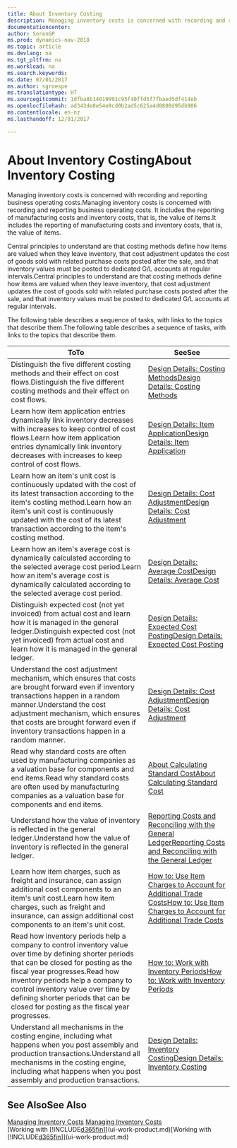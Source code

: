 ```yaml
---
title: About Inventory Costing
description: Managing inventory costs is concerned with recording and reporting business operating costs. It includes the reporting of manufacturing costs and inventory costs, that is, the value of items.
documentationcenter: 
author: SorenGP
ms.prod: dynamics-nav-2018
ms.topic: article
ms.devlang: na
ms.tgt_pltfrm: na
ms.workload: na
ms.search.keywords: 
ms.date: 07/01/2017
ms.author: sgroespe
ms.translationtype: HT
ms.sourcegitcommit: 1dfba8b14019991c95f40ffd5f7fbaed5df414eb
ms.openlocfilehash: ad343de8e54e8cd0b2ad5c625a4d0808d95db906
ms.contentlocale: en-nz
ms.lasthandoff: 12/01/2017

---
```

# <a name="about-inventory-costing"></a><span data-ttu-id="3042a-104">About Inventory Costing</span><span class="sxs-lookup"><span data-stu-id="3042a-104">About Inventory Costing</span></span>
<span data-ttu-id="3042a-105">Managing inventory costs is concerned with recording and reporting business operating costs.</span><span class="sxs-lookup"><span data-stu-id="3042a-105">Managing inventory costs is concerned with recording and reporting business operating costs.</span></span> <span data-ttu-id="3042a-106">It includes the reporting of manufacturing costs and inventory costs, that is, the value of items.</span><span class="sxs-lookup"><span data-stu-id="3042a-106">It includes the reporting of manufacturing costs and inventory costs, that is, the value of items.</span></span>  

 <span data-ttu-id="3042a-107">Central principles to understand are that costing methods define how items are valued when they leave inventory, that cost adjustment updates the cost of goods sold with related purchase costs posted after the sale, and that inventory values must be posted to dedicated G/L accounts at regular intervals.</span><span class="sxs-lookup"><span data-stu-id="3042a-107">Central principles to understand are that costing methods define how items are valued when they leave inventory, that cost adjustment updates the cost of goods sold with related purchase costs posted after the sale, and that inventory values must be posted to dedicated G/L accounts at regular intervals.</span></span>  

 <span data-ttu-id="3042a-108">The following table describes a sequence of tasks, with links to the topics that describe them.</span><span class="sxs-lookup"><span data-stu-id="3042a-108">The following table describes a sequence of tasks, with links to the topics that describe them.</span></span>   

|<span data-ttu-id="3042a-109">**To**</span><span class="sxs-lookup"><span data-stu-id="3042a-109">**To**</span></span>|<span data-ttu-id="3042a-110">**See**</span><span class="sxs-lookup"><span data-stu-id="3042a-110">**See**</span></span>|  
|------------|-------------|  
|<span data-ttu-id="3042a-111">Distinguish the five different costing methods and their effect on cost flows.</span><span class="sxs-lookup"><span data-stu-id="3042a-111">Distinguish the five different costing methods and their effect on cost flows.</span></span>|[<span data-ttu-id="3042a-112">Design Details: Costing Methods</span><span class="sxs-lookup"><span data-stu-id="3042a-112">Design Details: Costing Methods</span></span>](design-details-costing-methods.md)|  
|<span data-ttu-id="3042a-113">Learn how item application entries dynamically link inventory decreases with increases to keep control of cost flows.</span><span class="sxs-lookup"><span data-stu-id="3042a-113">Learn how item application entries dynamically link inventory decreases with increases to keep control of cost flows.</span></span>|[<span data-ttu-id="3042a-114">Design Details: Item Application</span><span class="sxs-lookup"><span data-stu-id="3042a-114">Design Details: Item Application</span></span>](design-details-item-application.md)|  
|<span data-ttu-id="3042a-115">Learn how an item's unit cost is continuously updated with the cost of its latest transaction according to the item's costing method.</span><span class="sxs-lookup"><span data-stu-id="3042a-115">Learn how an item's unit cost is continuously updated with the cost of its latest transaction according to the item's costing method.</span></span>|[<span data-ttu-id="3042a-116">Design Details: Cost Adjustment</span><span class="sxs-lookup"><span data-stu-id="3042a-116">Design Details: Cost Adjustment</span></span>](design-details-cost-adjustment.md)|  
|<span data-ttu-id="3042a-117">Learn how an item's average cost is dynamically calculated according to the selected average cost period.</span><span class="sxs-lookup"><span data-stu-id="3042a-117">Learn how an item's average cost is dynamically calculated according to the selected average cost period.</span></span>|[<span data-ttu-id="3042a-118">Design Details: Average Cost</span><span class="sxs-lookup"><span data-stu-id="3042a-118">Design Details: Average Cost</span></span>](design-details-average-cost.md)|  
|<span data-ttu-id="3042a-119">Distinguish expected cost (not yet invoiced) from actual cost and learn how it is managed in the general ledger.</span><span class="sxs-lookup"><span data-stu-id="3042a-119">Distinguish expected cost (not yet invoiced) from actual cost and learn how it is managed in the general ledger.</span></span>|[<span data-ttu-id="3042a-120">Design Details: Expected Cost Posting</span><span class="sxs-lookup"><span data-stu-id="3042a-120">Design Details: Expected Cost Posting</span></span>](design-details-expected-cost-posting.md)|  
|<span data-ttu-id="3042a-121">Understand the cost adjustment mechanism, which ensures that costs are brought forward even if inventory transactions happen in a random manner.</span><span class="sxs-lookup"><span data-stu-id="3042a-121">Understand the cost adjustment mechanism, which ensures that costs are brought forward even if inventory transactions happen in a random manner.</span></span>|[<span data-ttu-id="3042a-122">Design Details: Cost Adjustment</span><span class="sxs-lookup"><span data-stu-id="3042a-122">Design Details: Cost Adjustment</span></span>](design-details-cost-adjustment.md)|  
|<span data-ttu-id="3042a-123">Read why standard costs are often used by manufacturing companies as a valuation base for components and end items.</span><span class="sxs-lookup"><span data-stu-id="3042a-123">Read why standard costs are often used by manufacturing companies as a valuation base for components and end items.</span></span>|[<span data-ttu-id="3042a-124">About Calculating Standard Cost</span><span class="sxs-lookup"><span data-stu-id="3042a-124">About Calculating Standard Cost</span></span>](finance-about-calculating-standard-cost.md)|  
|<span data-ttu-id="3042a-125">Understand how the value of inventory is reflected in the general ledger.</span><span class="sxs-lookup"><span data-stu-id="3042a-125">Understand how the value of inventory is reflected in the general ledger.</span></span>|[<span data-ttu-id="3042a-126">Reporting Costs and Reconciling with the General Ledger</span><span class="sxs-lookup"><span data-stu-id="3042a-126">Reporting Costs and Reconciling with the General Ledger</span></span>](finance-report-costs-and-reconcile-with-the-general-ledger.md)|  
|<span data-ttu-id="3042a-127">Learn how item charges, such as freight and insurance, can assign additional cost components to an item's unit cost.</span><span class="sxs-lookup"><span data-stu-id="3042a-127">Learn how item charges, such as freight and insurance, can assign additional cost components to an item's unit cost.</span></span>|[<span data-ttu-id="3042a-128">How to: Use Item Charges to Account for Additional Trade Costs</span><span class="sxs-lookup"><span data-stu-id="3042a-128">How to: Use Item Charges to Account for Additional Trade Costs</span></span>](payables-how-assign-item-charges.md)|  
|<span data-ttu-id="3042a-129">Read how inventory periods help a company to control inventory value over time by defining shorter periods that can be closed for posting as the fiscal year progresses.</span><span class="sxs-lookup"><span data-stu-id="3042a-129">Read how inventory periods help a company to control inventory value over time by defining shorter periods that can be closed for posting as the fiscal year progresses.</span></span>|[<span data-ttu-id="3042a-130">How to: Work with Inventory Periods</span><span class="sxs-lookup"><span data-stu-id="3042a-130">How to: Work with Inventory Periods</span></span>](finance-how-to-work-with-inventory-periods.md)|  
|<span data-ttu-id="3042a-131">Understand all mechanisms in the costing engine, including what happens when you post assembly and production transactions.</span><span class="sxs-lookup"><span data-stu-id="3042a-131">Understand all mechanisms in the costing engine, including what happens when you post assembly and production transactions.</span></span>|[<span data-ttu-id="3042a-132">Design Details: Inventory Costing</span><span class="sxs-lookup"><span data-stu-id="3042a-132">Design Details: Inventory Costing</span></span>](design-details-inventory-costing.md)|

## <a name="see-also"></a><span data-ttu-id="3042a-133">See Also</span><span class="sxs-lookup"><span data-stu-id="3042a-133">See Also</span></span>
<span data-ttu-id="3042a-134">[Managing Inventory Costs](finance-manage-inventory-costs.md)  </span><span class="sxs-lookup"><span data-stu-id="3042a-134">[Managing Inventory Costs](finance-manage-inventory-costs.md)  </span></span>  
<span data-ttu-id="3042a-135">[Working with [!INCLUDE[d365fin](includes/d365fin_md.md)]](ui-work-product.md)</span><span class="sxs-lookup"><span data-stu-id="3042a-135">[Working with [!INCLUDE[d365fin](includes/d365fin_md.md)]](ui-work-product.md)</span></span>


